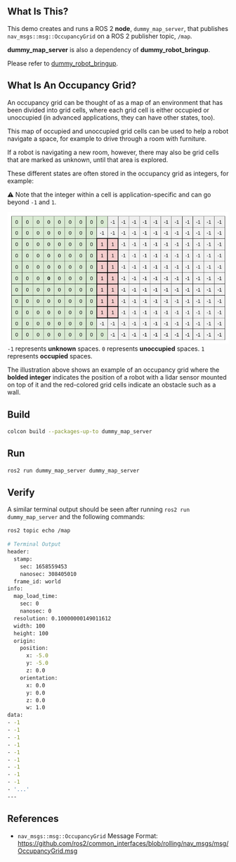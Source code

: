 ## **What Is This?**

This demo creates and runs a ROS 2 **node**, `dummy_map_server`, that publishes `nav_msgs::msg::OccupancyGrid` on a ROS 2 publisher topic, `/map`.

**dummy_map_server** is also a dependency of **dummy_robot_bringup**.

Please refer to [dummy_robot_bringup](https://github.com/ros2/demos/tree/rolling/dummy_robot/dummy_robot_bringup).

## **What Is An Occupancy Grid?**

An occupancy grid can be thought of as a map of an environment that has been divided into grid cells, where each grid cell is either occupied or unoccupied (in advanced applications, they can have other states, too).

This map of occupied and unoccupied grid cells can be used to help a robot navigate a space, for example to drive through a room with furniture.

If a robot is navigating a new room, however, there may also be grid cells that are marked as unknown, until that area is explored.

These different states are often stored in the occupancy grid as integers, for example:

:warning: Note that the integer within a cell is application-specific and can go beyond `-1` and `1`.

![](img/occupancy_grid.png)
`-1` represents **unknown** spaces.
`0` represents **unoccupied** spaces.
`1` represents **occupied** spaces.

The illustration above shows an example of an occupancy grid where the **bolded integer** indicates the position of a robot with a lidar sensor mounted on top of it and the red-colored grid cells indicate an obstacle such as a wall.

## **Build**

```bash
colcon build --packages-up-to dummy_map_server
```

## **Run**

```bash
ros2 run dummy_map_server dummy_map_server
```

## **Verify**

A similar terminal output should be seen after running `ros2 run dummy_map_server` and the following commands:

```bash
ros2 topic echo /map
```


```bash
# Terminal Output
header:
  stamp:
    sec: 1658559453
    nanosec: 308405010
  frame_id: world
info:
  map_load_time:
    sec: 0
    nanosec: 0
  resolution: 0.10000000149011612
  width: 100
  height: 100
  origin:
    position:
      x: -5.0
      y: -5.0
      z: 0.0
    orientation:
      x: 0.0
      y: 0.0
      z: 0.0
      w: 1.0
data:
- -1
- -1
- -1
- -1
- -1
- -1
- -1
- -1
- -1
- '...'
---

```

## **References**

- `nav_msgs::msg::OccupancyGrid` Message Format: https://github.com/ros2/common_interfaces/blob/rolling/nav_msgs/msg/OccupancyGrid.msg
